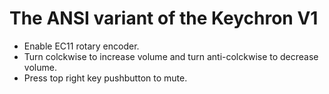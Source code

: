 # The ANSI variant of the Keychron V1

- Enable EC11 rotary encoder.
- Turn colckwise to increase volume and turn anti-colckwise to decrease volume.
- Press top right key pushbutton to mute.
